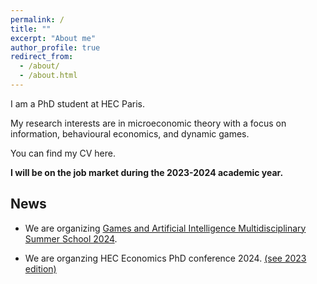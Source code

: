 ```yaml
---
permalink: /
title: ""
excerpt: "About me"
author_profile: true
redirect_from: 
  - /about/
  - /about.html
---
```



I am a PhD student at HEC Paris.

My research interests are in microeconomic theory with a focus on  information, behavioural economics, and dynamic games.

You can find my CV here. 

**I will be on the job market during the 2023-2024 academic year.**


## News

 - We are organizing  [Games and Artificial Intelligence Multidisciplinary Summer School 2024](https://www.gaimss24.org/).

 - We are organzing HEC Economics PhD conference 2024. [(see 2023 edition)](https://sites.google.com/view/hecon/home)


